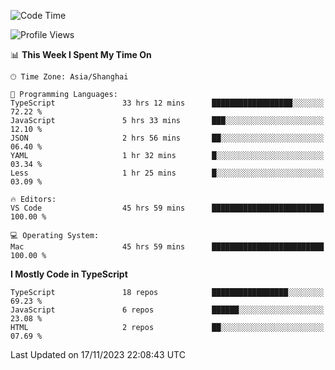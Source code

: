 <!--START_SECTION:waka-->
![Code Time](http://img.shields.io/badge/Code%20Time-5%2C443%20hrs%2037%20mins-blue)

![Profile Views](http://img.shields.io/badge/Profile%20Views-7-blue)

📊 **This Week I Spent My Time On** 

```text
🕑︎ Time Zone: Asia/Shanghai

💬 Programming Languages: 
TypeScript               33 hrs 12 mins      ██████████████████░░░░░░░   72.22 % 
JavaScript               5 hrs 33 mins       ███░░░░░░░░░░░░░░░░░░░░░░   12.10 % 
JSON                     2 hrs 56 mins       ██░░░░░░░░░░░░░░░░░░░░░░░   06.40 % 
YAML                     1 hr 32 mins        █░░░░░░░░░░░░░░░░░░░░░░░░   03.34 % 
Less                     1 hr 25 mins        █░░░░░░░░░░░░░░░░░░░░░░░░   03.09 % 

🔥 Editors: 
VS Code                  45 hrs 59 mins      █████████████████████████   100.00 % 

💻 Operating System: 
Mac                      45 hrs 59 mins      █████████████████████████   100.00 % 
```

**I Mostly Code in TypeScript** 

```text
TypeScript               18 repos            █████████████████░░░░░░░░   69.23 % 
JavaScript               6 repos             ██████░░░░░░░░░░░░░░░░░░░   23.08 % 
HTML                     2 repos             ██░░░░░░░░░░░░░░░░░░░░░░░   07.69 % 
```




 Last Updated on 17/11/2023 22:08:43 UTC
<!--END_SECTION:waka-->
